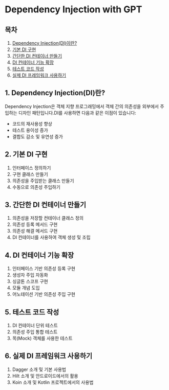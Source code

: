# Dependency Injection with GPT

## 목차
1. [Dependency Injection(DI)이란?](#1-dependency-injectiondi란)
2. [기본 DI 구현](#2-기본-di-구현)
3. [간단한 DI 컨테이너 만들기](#3-간단한-di-컨테이너-만들기)
4. [DI 컨테이너 기능 확장](#4-di-컨테이너-기능-확장)
5. [테스트 코드 작성](#5-테스트-코드-작성)
6. [실제 DI 프레임워크 사용하기](#6-실제-di-프레임워크-사용하기)

## 1. Dependency Injection(DI)란?

Dependency Injection은 객체 지향 프로그래밍에서 객체 간의 의존성을 외부에서 주입하는 디자인 패턴입니다.DI를 사용하면 다음과 같은 이점이 있습니다:

- 코드의 재사용성 향상
- 테스트 용이성 증가
- 결합도 감소 및 유연성 증가

## 2. 기본 DI 구현

1. 인터페이스 정의하기
2. 구현 클래스 만들기
3. 의존성을 주입받는 클래스 만들기
4. 수동으로 의존성 주입하기

## 3. 간단한 DI 컨테이너 만들기

1. 의존성을 저장할 컨테이너 클래스 정의
2. 의존성 등록 메서드 구현
3. 의존성 해결 메서드 구현
4. DI 컨테이너를 사용하여 객체 생성 및 조립

## 4. DI 컨테이너 기능 확장

1. 인터페이스 기반 의존성 등록 구현
2. 생성자 주입 자동화
3. 싱글톤 스코프 구현
4. 모듈 개념 도입
5. 어노테이션 기반 의존성 주입 구현

## 5. 테스트 코드 작성

1. DI 컨테이너 단위 테스트
2. 의존성 주입 통합 테스트
3. 목(Mock) 객체를 사용한 테스트

## 6. 실제 DI 프레임워크 사용하기

1. Dagger 소개 및 기본 사용법
2. Hilt 소개 및 안드로이드에서의 활용
3. Koin 소개 및 Kotlin 프로젝트에서의 사용법
